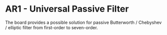 # AR1 - Universal Passive Filter
The board provides a possible solution for passive Butterworth / Chebyshev / elliptic filter from first-order to seven-order.